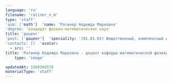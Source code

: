 ```yaml
---
language: 'ru'
filename: 'ratiner_n_m'
type: 'staff'
'aim: ['math']  'name: 'Ратинер Надежда Марковна'
'degree: 'кандидат физико-математических наук'
title: 'доцент'
'post: ['доцент']  'speciality: '(01.01.01) Вещественный, комплексный и функциональный анализ'
'contacts: []  'avatar:
  - src: ''
title: 'Ратинер Надежда Марковна - доцент кафедры математической физики'
    type: 'image'

updatedAt: 1568360578
materialType: 'staff'
---
```


